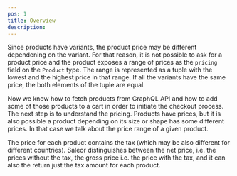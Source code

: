 ```yaml
---
pos: 1
title: Overview 
description: 
---
```


Since products have variants, the product price may be different dependening on the variant. For that reason, it is not possible to ask for a product price and the product exposes a range of prices as the `pricing` field on the `Product` type. The range is represented as a tuple with the lowest and the highest price in that range.  If all the variants have the same price, the both elements of the tuple are equal.

Now we know how to fetch products from GraphQL API and how to add some of those products to a cart in order to initiate the checkout process. The next step is to understand the pricing. Products have prices, but it is also possible a product depending on its size or shape has some different prices. In that case we talk about the price range of a given product. 

The price for each product contains the tax (which may be also different for different countries). Saleor distinguishes between the net price, i.e. the prices without the tax, the gross price i.e. the price with the tax, and it can also the return just the tax amount for each product. 
